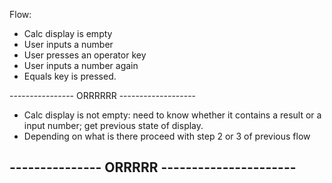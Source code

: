 Flow:
- Calc display is empty
- User inputs a number
- User presses an operator key
- User inputs a number again 
- Equals key is pressed.

---------------- ORRRRRR -------------------
- Calc display is not empty: need to know whether it contains a result or a input number; get previous state of display.
- Depending on what is there proceed with step 2 or 3 of previous flow

--------------- ORRRRR ----------------------
-